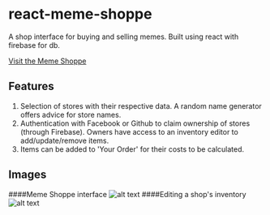 # react-meme-shoppe
A shop interface for buying and selling memes.
Built using react with firebase for db.

[Visit the Meme Shoppe](https://shoppe.ironicme.me "shoppe.ironicme.me")


## Features
1. Selection of stores with their respective data. A random name generator offers advice for store names. 
2. Authentication with Facebook or Github to claim ownership of stores (through Firebase). Owners have access to an inventory editor to add/update/remove items.
3. Items can be added to 'Your Order' for their costs to be calculated.

## Images
####Meme Shoppe interface
![alt text](http://images.ironicme.me/meme-shoppe.jpg "Meme Shoppe")
####Editing a shop's inventory
![alt text](http://images.ironicme.me/meme-shoppe-dead.jpg "Meme Shoppe Inventory Editing")
